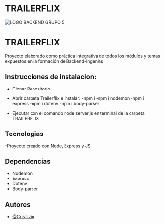 # TRAILERFLIX
![LOGO BACKEND GRUPO 5](https://www.highlandernews.org/wp-content/uploads/landscape-1522924460-avengers-infinity-war-poster.jpg)


# TRAILERFLIX

Proyecto elaborado como práctica integrativa de todos los módulos y temas expuestos en la formación de Backend-Ingenias

## Instrucciones de instalacion:
 - Clonar Repositorio
 - Abrir carpeta Trailerflix e instalar:
    -npm i
    -npm i nodemon
    -npm i express
    -npm i dotenv
    -npm i body-parser

- Ejecutar con el comando node server.js en terminal de la carpeta TRAILERFLIX


## Tecnologias

-Proyecto creado con Node, Express y JS

## Dependencias

- Nodemon
- Express
- Dotenv
- Body-parser

## Autores
- [@CrisTizio](https://github.com/ctizio)
